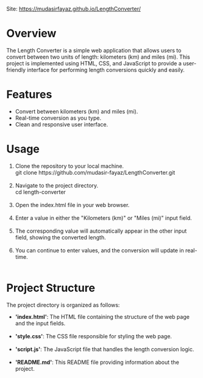 Site: https://mudasirfayaz.github.io/LengthConverter/

<h1>Overview</h1>

<p>The Length Converter is a simple web application that allows users to convert between two units of length: kilometers (km) and miles (mi). This project is implemented using HTML, CSS, and JavaScript to provide a user-friendly interface for performing length conversions quickly and easily.</p>

<h1>Features</h1>
<ul>
  <li>Convert between kilometers (km) and miles (mi).</li>
  <li>Real-time conversion as you type.</li>
  <li>Clean and responsive user interface.</li>
</ul>

<h1>Usage</h1>
<ol>
  <li>Clone the repository to your local machine.<br />git clone https://github.com/mudasir-fayaz/LengthConverter.git</li><br />
  <li>Navigate to the project directory.<br /> <span>cd length-converter</span></li><br />
  <li>Open the index.html file in your web browser.</li><br />
  <li>Enter a value in either the "Kilometers (km)" or "Miles (mi)" input field.</li><br />
  <li>The corresponding value will automatically appear in the other input field, showing the converted length.</li><br />
  <li>You can continue to enter values, and the conversion will update in real-time.</li><br />
</ol>

<h1>Project Structure</h1>
<p>The project directory is organized as follows:</p>
<ul>
  <li><strong>'index.html'</strong>: The HTML file containing the structure of the web page and the input fields.</li><br />
  <li><strong>'style.css'</strong>: The CSS file responsible for styling the web page.</li><br />
  <li><strong>'script.js'</strong>: The JavaScript file that handles the length conversion logic.</li><br />
  <li><strong>'README.md'</strong>: This README file providing information about the project.</li><br />

</ul>
